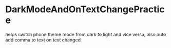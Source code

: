 # DarkModeAndOnTextChangePractice
helps switch phone theme mode from dark to light and vice versa, also auto add comma to text on text changed
